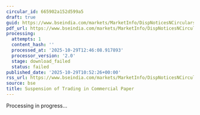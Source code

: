 ```yaml
---
circular_id: 665902a152d599a5
draft: true
guid: https://www.bseindia.com/markets/MarketInfo/DispNoticesNCirculars.aspx?Noticeid={C5B28D9E-5075-4DDB-A5BF-70B844E243F4}&noticeno=20251029-17&dt=10/29/2025&icount=17&totcount=29&flag=0
pdf_url: https://www.bseindia.com/markets/MarketInfo/DispNoticesNCirculars.aspx?Noticeid={C5B28D9E-5075-4DDB-A5BF-70B844E243F4}&noticeno=20251029-17&dt=10/29/2025&icount=17&totcount=29&flag=0
processing:
  attempts: 1
  content_hash: ''
  processed_at: '2025-10-29T12:46:08.917893'
  processor_version: '2.0'
  stage: download_failed
  status: failed
published_date: '2025-10-29T10:52:26+00:00'
rss_url: https://www.bseindia.com/markets/MarketInfo/DispNoticesNCirculars.aspx?Noticeid={C5B28D9E-5075-4DDB-A5BF-70B844E243F4}&noticeno=20251029-17&dt=10/29/2025&icount=17&totcount=29&flag=0
source: bse
title: Suspension of Trading in Commercial Paper
---
```


Processing in progress...